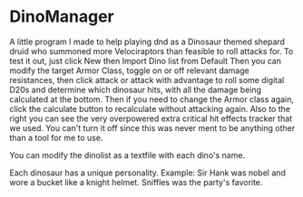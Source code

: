 # DinoManager
A little program I made to help playing dnd as a Dinosaur themed shepard druid who summoned more Velociraptors than feasible to roll attacks for.
To test it out, just click New then Import Dino list from Default
Then you can modify the target Armor Class, toggle on or off relevant damage resistances, then click attack or attack with advantage to roll some digital D20s and determine which dinosaur hits, with all the damage being calculated at the bottom.
Then if you need to change the Armor class again, click the calculate button to recalculate without attacking again.
Also to the right you can see the very overpowered extra critical hit effects tracker that we used. You can't turn it off since this was never ment to be anything other than a tool for me to use.

You can modify the dinolist as a textfile with each dino's name.

Each dinosaur has a unique personality. Example: Sir Hank was nobel and wore a bucket like a knight helmet.
Sniffles was the party's favorite.
